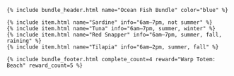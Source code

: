 <div class="bundle">

    {% include bundle_header.html name="Ocean Fish Bundle" color="blue" %}

    {% include item.html name="Sardine" info="6am–7pm, not summer" %}
    {% include item.html name="Tuna" info="6am–7pm, summer, winter" %}
    {% include item.html name="Red Snapper" info="6am–7pm, summer, fall, raining" %}
    {% include item.html name="Tilapia" info="6am–2pm, summer, fall" %}

    {% include bundle_footer.html complete_count=4 reward="Warp Totem: Beach" reward_count=5 %}

</div>
